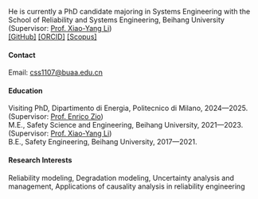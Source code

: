 
He is currently a PhD candidate majoring in Systems Engineering with the School of Reliability and Systems Engineering, Beihang University (Supervisor: [Prof. Xiao-Yang Li](https://shi.buaa.edu.cn/lixiaoyang/zh_CN/index.htm))\
[[GitHub]](https://github.com/dirge1) [[ORCID]](https://orcid.org/0000-0003-0590-7114) [[Scopus]](https://www.scopus.com/authid/detail.uri?authorId=57460197000) 

#### Contact

Email: css1107@buaa.edu.cn

#### Education
Visiting PhD, Dipartimento di Energia, Politecnico di Milano, 2024—2025. (Supervisor: [Prof. Enrico Zio](https://ecpkn.buaa.edu.cn/info/2127/5350.htm))\
M.E., Safety Science and Engineering, Beihang University, 2021—2023. (Supervisor: [Prof. Xiao-Yang Li](https://shi.buaa.edu.cn/lixiaoyang/zh_CN/index.htm))\
B.E., Safety Engineering, Beihang University, 2017—2021.

#### Research Interests
Reliability modeling, Degradation modeling, Uncertainty analysis and management, Applications of causality analysis in reliability engineering

